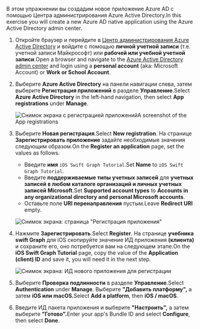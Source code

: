 <!-- markdownlint-disable MD002 MD041 -->

<span data-ttu-id="b92a7-101">В этом упражнении вы создадим новое приложение Azure AD с помощью Центра администрирования Azure Active Directory.</span><span class="sxs-lookup"><span data-stu-id="b92a7-101">In this exercise you will create a new Azure AD native application using the Azure Active Directory admin center.</span></span>

1. <span data-ttu-id="b92a7-102">Откройте браузер и перейдите в [Центр администрирования Azure Active Directory](https://aad.portal.azure.com) и войдите с помощью **личной учетной записи** (т.е. учетной записи Майкрософт) или **рабочей или учебной учетной записи**.</span><span class="sxs-lookup"><span data-stu-id="b92a7-102">Open a browser and navigate to the [Azure Active Directory admin center](https://aad.portal.azure.com) and login using a **personal account** (aka: Microsoft Account) or **Work or School Account**.</span></span>

1. <span data-ttu-id="b92a7-103">Выберите **Azure Active Directory** на панели навигации слева, затем выберите **Регистрация приложений** в разделе **Управление**.</span><span class="sxs-lookup"><span data-stu-id="b92a7-103">Select **Azure Active Directory** in the left-hand navigation, then select **App registrations** under **Manage**.</span></span>

    ![<span data-ttu-id="b92a7-104">Снимок экрана с регистрацией приложений</span><span class="sxs-lookup"><span data-stu-id="b92a7-104">A screenshot of the App registrations</span></span> ](images/aad-portal-app-registrations.png)

1. <span data-ttu-id="b92a7-105">Выберите **Новая регистрация**.</span><span class="sxs-lookup"><span data-stu-id="b92a7-105">Select **New registration**.</span></span> <span data-ttu-id="b92a7-106">На странице **Зарегистрировать приложение** задайте необходимые значения следующим образом.</span><span class="sxs-lookup"><span data-stu-id="b92a7-106">On the **Register an application** page, set the values as follows.</span></span>

    - <span data-ttu-id="b92a7-107">Введите **имя** `iOS Swift Graph Tutorial`.</span><span class="sxs-lookup"><span data-stu-id="b92a7-107">Set **Name** to `iOS Swift Graph Tutorial`.</span></span>
    - <span data-ttu-id="b92a7-108">Введите **поддерживаемые типы учетных записей** для **учетных записей в любом каталоге организаций и личных учетных записей Microsoft**.</span><span class="sxs-lookup"><span data-stu-id="b92a7-108">Set **Supported account types** to **Accounts in any organizational directory and personal Microsoft accounts**.</span></span>
    - <span data-ttu-id="b92a7-109">Оставьте поле **URI перенаправления** пустым.</span><span class="sxs-lookup"><span data-stu-id="b92a7-109">Leave **Redirect URI** empty.</span></span>

    ![Снимок экрана: страница "Регистрация приложения"](images/aad-register-an-app.png)

1. <span data-ttu-id="b92a7-111">Нажмите **Зарегистрировать**.</span><span class="sxs-lookup"><span data-stu-id="b92a7-111">Select **Register**.</span></span> <span data-ttu-id="b92a7-112">На странице **учебника swift Graph** для iOS скопируйте значение ИД приложения **(клиента)** и сохраните его, оно потребуется вам на следующем этапе.</span><span class="sxs-lookup"><span data-stu-id="b92a7-112">On the **iOS Swift Graph Tutorial** page, copy the value of the **Application (client) ID** and save it, you will need it in the next step.</span></span>

    ![Снимок экрана: ИД нового приложения для регистрации](images/aad-application-id.png)

1. <span data-ttu-id="b92a7-114">Выберите **Проверка подлинности** в разделе **Управление**.</span><span class="sxs-lookup"><span data-stu-id="b92a7-114">Select **Authentication** under **Manage**.</span></span> <span data-ttu-id="b92a7-115">Выберите **"Добавить платформу",** а затем **iOS или macOS.**</span><span class="sxs-lookup"><span data-stu-id="b92a7-115">Select **Add a platform**, then **iOS / macOS**.</span></span>

1. <span data-ttu-id="b92a7-116">Введите ИД пакета приложения и выберите **"Настроить",** а затем выберите **"Готово".**</span><span class="sxs-lookup"><span data-stu-id="b92a7-116">Enter your app's Bundle ID and select **Configure**, then select **Done**.</span></span>
